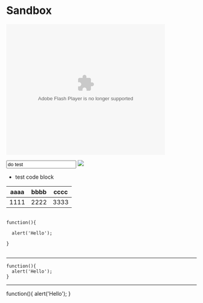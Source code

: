 Sandbox
===

<script>
  (function() {
    var cx = '002616967781504063184:ccxhequ_zu4';
    var gcse = document.createElement('script');
    gcse.type = 'text/javascript';
    gcse.async = true;
    gcse.src = (document.location.protocol == 'https:' ? 'https:' : 'http:') +
        '//www.google.com/cse/cse.js?cx=' + cx;
    var s = document.getElementsByTagName('script')[0];
    s.parentNode.insertBefore(gcse, s);
  })();
</script>
<div style="width:500px">
<gcse:search></gcse:search>
</div>


<embed width="420" height="345" src="http://youtube.googleapis.com/v/QdHGTfH_WGg&hd=1" type="application/x-shockwave-flash"></embed> 

<input type="text" id="test" value="do test"/>

<img src="https://portal.micloud.tw/images/logo.png"/>

* test code block

| aaaa | bbbb | cccc |
| ---- | ---- | ---- |
| 1111 | 2222 | 3333 |


<pre>
  <code>
function(){

  alert('Hello');

}
  </code> 
</pre>  

---

```
function(){
  alert('Hello');
}
```


---

  function(){
    alert('Hello');
  }
